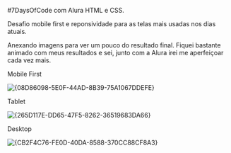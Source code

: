#7DaysOfCode com Alura HTML e CSS. 

Desafio mobile first e reponsividade para as telas mais usadas nos dias atuais.

Anexando imagens para ver um pouco do resultado final. Fiquei bastante animado com meus resultados e sei, junto com a Alura irei me aperfeiçoar cada vez mais.

Mobile First

![{08D86098-5E0F-44AD-8B39-75A1067DDEFE}](https://github.com/user-attachments/assets/139459ac-9282-4158-8087-11a0da83e308)

Tablet

![{265D117E-DD65-47F5-8262-36519683DA66}](https://github.com/user-attachments/assets/7f218e0f-7a35-4cab-8a1e-d6493d062740)

Desktop

![{CB2F4C76-FE0D-40DA-8588-370CC88CF8A3}](https://github.com/user-attachments/assets/25412ca0-b912-4de7-9b86-e25a7c4a641c)


